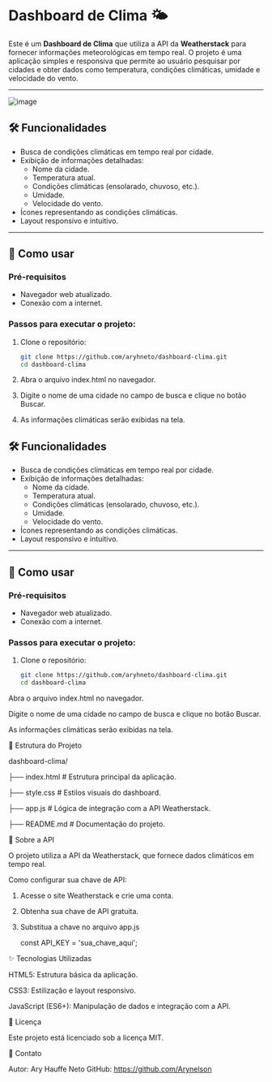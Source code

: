 # Dashboard de Clima 🌤️

Este é um **Dashboard de Clima** que utiliza a API da **Weatherstack** para fornecer informações meteorológicas em tempo real. O projeto é uma aplicação simples e responsiva que permite ao usuário pesquisar por cidades e obter dados como temperatura, condições climáticas, umidade e velocidade do vento.

---

![image](https://github.com/user-attachments/assets/896e270c-36e7-4c31-a9fe-c3daf06a7bec)

## 🛠️ Funcionalidades

- Busca de condições climáticas em tempo real por cidade.
- Exibição de informações detalhadas:
  - Nome da cidade.
  - Temperatura atual.
  - Condições climáticas (ensolarado, chuvoso, etc.).
  - Umidade.
  - Velocidade do vento.
- Ícones representando as condições climáticas.
- Layout responsivo e intuitivo.

---

## 🚀 Como usar

### Pré-requisitos
- Navegador web atualizado.
- Conexão com a internet.

### Passos para executar o projeto:
1. Clone o repositório:
   ```bash
   git clone https://github.com/aryhneto/dashboard-clima.git
   cd dashboard-clima
2. Abra o arquivo index.html no navegador.

3. Digite o nome de uma cidade no campo de busca e clique no botão Buscar.

4. As informações climáticas serão exibidas na tela.


## 🛠️ Funcionalidades

- Busca de condições climáticas em tempo real por cidade.
- Exibição de informações detalhadas:
  - Nome da cidade.
  - Temperatura atual.
  - Condições climáticas (ensolarado, chuvoso, etc.).
  - Umidade.
  - Velocidade do vento.
- Ícones representando as condições climáticas.
- Layout responsivo e intuitivo.

---

## 🚀 Como usar

### Pré-requisitos
- Navegador web atualizado.
- Conexão com a internet.

### Passos para executar o projeto:
1. Clone o repositório:
   ```bash
   git clone https://github.com/aryhneto/dashboard-clima.git
   cd dashboard-clima
Abra o arquivo index.html no navegador.

Digite o nome de uma cidade no campo de busca e clique no botão Buscar.

As informações climáticas serão exibidas na tela.

📂 Estrutura do Projeto

dashboard-clima/

├── index.html      # Estrutura principal da aplicação.

├── style.css       # Estilos visuais do dashboard.

├── app.js          # Lógica de integração com a API Weatherstack.

├── README.md       # Documentação do projeto.

🔑 Sobre a API

O projeto utiliza a API da Weatherstack, que fornece dados climáticos em tempo real.

Como configurar sua chave de API:

1. Acesse o site Weatherstack e crie uma conta.
2. Obtenha sua chave de API gratuita.
3. Substitua a chave no arquivo app.js

    const API_KEY = 'sua_chave_aqui';

✨ Tecnologias Utilizadas

HTML5: Estrutura básica da aplicação.

CSS3: Estilização e layout responsivo.

JavaScript (ES6+): Manipulação de dados e integração com a API.


📝 Licença

Este projeto está licenciado sob a licença MIT.

📧 Contato

Autor: Ary Hauffe Neto
GitHub: https://github.com/Arynelson
